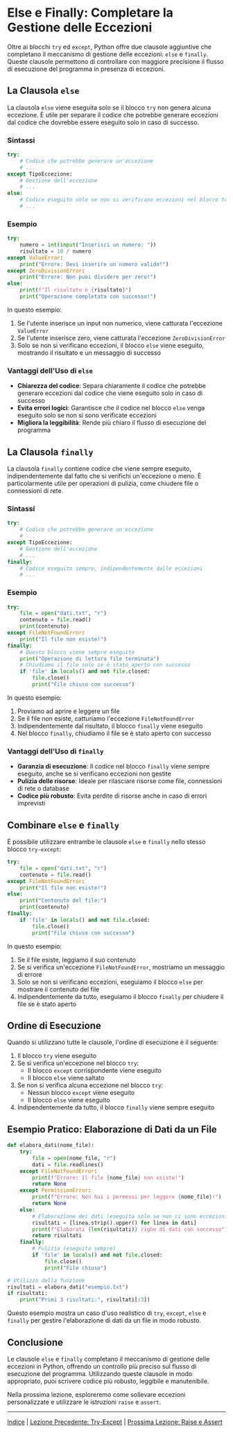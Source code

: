 # Else e Finally: Completare la Gestione delle Eccezioni

Oltre ai blocchi `try` ed `except`, Python offre due clausole aggiuntive che completano il meccanismo di gestione delle eccezioni: `else` e `finally`. Queste clausole permettono di controllare con maggiore precisione il flusso di esecuzione del programma in presenza di eccezioni.

## La Clausola `else`

La clausola `else` viene eseguita solo se il blocco `try` non genera alcuna eccezione. È utile per separare il codice che potrebbe generare eccezioni dal codice che dovrebbe essere eseguito solo in caso di successo.

### Sintassi

```python
try:
    # Codice che potrebbe generare un'eccezione
    # ...
except TipoEccezione:
    # Gestione dell'eccezione
    # ...
else:
    # Codice eseguito solo se non si verificano eccezioni nel blocco try
    # ...
```

### Esempio

```python
try:
    numero = int(input("Inserisci un numero: "))
    risultato = 10 / numero
except ValueError:
    print("Errore: Devi inserire un numero valido!")
except ZeroDivisionError:
    print("Errore: Non puoi dividere per zero!")
else:
    print(f"Il risultato è {risultato}")
    print("Operazione completata con successo!")
```

In questo esempio:
1. Se l'utente inserisce un input non numerico, viene catturata l'eccezione `ValueError`
2. Se l'utente inserisce zero, viene catturata l'eccezione `ZeroDivisionError`
3. Solo se non si verificano eccezioni, il blocco `else` viene eseguito, mostrando il risultato e un messaggio di successo

### Vantaggi dell'Uso di `else`

- **Chiarezza del codice**: Separa chiaramente il codice che potrebbe generare eccezioni dal codice che viene eseguito solo in caso di successo
- **Evita errori logici**: Garantisce che il codice nel blocco `else` venga eseguito solo se non si sono verificate eccezioni
- **Migliora la leggibilità**: Rende più chiaro il flusso di esecuzione del programma

## La Clausola `finally`

La clausola `finally` contiene codice che viene sempre eseguito, indipendentemente dal fatto che si verifichi un'eccezione o meno. È particolarmente utile per operazioni di pulizia, come chiudere file o connessioni di rete.

### Sintassi

```python
try:
    # Codice che potrebbe generare un'eccezione
    # ...
except TipoEccezione:
    # Gestione dell'eccezione
    # ...
finally:
    # Codice eseguito sempre, indipendentemente dalle eccezioni
    # ...
```

### Esempio

```python
try:
    file = open("dati.txt", "r")
    contenuto = file.read()
    print(contenuto)
except FileNotFoundError:
    print("Il file non esiste!")
finally:
    # Questo blocco viene sempre eseguito
    print("Operazione di lettura file terminata")
    # Chiudiamo il file solo se è stato aperto con successo
    if 'file' in locals() and not file.closed:
        file.close()
        print("File chiuso con successo")
```

In questo esempio:
1. Proviamo ad aprire e leggere un file
2. Se il file non esiste, catturiamo l'eccezione `FileNotFoundError`
3. Indipendentemente dal risultato, il blocco `finally` viene eseguito
4. Nel blocco `finally`, chiudiamo il file se è stato aperto con successo

### Vantaggi dell'Uso di `finally`

- **Garanzia di esecuzione**: Il codice nel blocco `finally` viene sempre eseguito, anche se si verificano eccezioni non gestite
- **Pulizia delle risorse**: Ideale per rilasciare risorse come file, connessioni di rete o database
- **Codice più robusto**: Evita perdite di risorse anche in caso di errori imprevisti

## Combinare `else` e `finally`

È possibile utilizzare entrambe le clausole `else` e `finally` nello stesso blocco `try-except`:

```python
try:
    file = open("dati.txt", "r")
    contenuto = file.read()
except FileNotFoundError:
    print("Il file non esiste!")
else:
    print("Contenuto del file:")
    print(contenuto)
finally:
    if 'file' in locals() and not file.closed:
        file.close()
        print("File chiuso con successo")
```

In questo esempio:
1. Se il file esiste, leggiamo il suo contenuto
2. Se si verifica un'eccezione `FileNotFoundError`, mostriamo un messaggio di errore
3. Solo se non si verificano eccezioni, eseguiamo il blocco `else` per mostrare il contenuto del file
4. Indipendentemente da tutto, eseguiamo il blocco `finally` per chiudere il file se è stato aperto

## Ordine di Esecuzione

Quando si utilizzano tutte le clausole, l'ordine di esecuzione è il seguente:

1. Il blocco `try` viene eseguito
2. Se si verifica un'eccezione nel blocco `try`:
   - Il blocco `except` corrispondente viene eseguito
   - Il blocco `else` viene saltato
3. Se non si verifica alcuna eccezione nel blocco `try`:
   - Nessun blocco `except` viene eseguito
   - Il blocco `else` viene eseguito
4. Indipendentemente da tutto, il blocco `finally` viene sempre eseguito

## Esempio Pratico: Elaborazione di Dati da un File

```python
def elabora_dati(nome_file):
    try:
        file = open(nome_file, "r")
        dati = file.readlines()
    except FileNotFoundError:
        print(f"Errore: Il file {nome_file} non esiste!")
        return None
    except PermissionError:
        print(f"Errore: Non hai i permessi per leggere {nome_file}!")
        return None
    else:
        # Elaborazione dei dati (eseguita solo se non ci sono eccezioni)
        risultati = [linea.strip().upper() for linea in dati]
        print(f"Elaborati {len(risultati)} righe di dati con successo")
        return risultati
    finally:
        # Pulizia (eseguita sempre)
        if 'file' in locals() and not file.closed:
            file.close()
            print("File chiuso")

# Utilizzo della funzione
risultati = elabora_dati("esempio.txt")
if risultati:
    print("Primi 3 risultati:", risultati[:3])
```

Questo esempio mostra un caso d'uso realistico di `try`, `except`, `else` e `finally` per gestire l'elaborazione di dati da un file in modo robusto.

## Conclusione

Le clausole `else` e `finally` completano il meccanismo di gestione delle eccezioni in Python, offrendo un controllo più preciso sul flusso di esecuzione del programma. Utilizzando queste clausole in modo appropriato, puoi scrivere codice più robusto, leggibile e manutenibile.

Nella prossima lezione, esploreremo come sollevare eccezioni personalizzate e utilizzare le istruzioni `raise` e `assert`.

---

[Indice](../README.md) | [Lezione Precedente: Try-Except](02_try_except.md) | [Prossima Lezione: Raise e Assert](04_raise_assert.md)